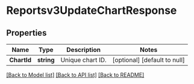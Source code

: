 # Reportsv3UpdateChartResponse

## Properties
Name | Type | Description | Notes
------------ | ------------- | ------------- | -------------
**ChartId** | **string** | Unique chart ID. | [optional] [default to null]

[[Back to Model list]](../README.md#documentation-for-models) [[Back to API list]](../README.md#documentation-for-api-endpoints) [[Back to README]](../README.md)

